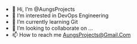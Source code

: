 - 👋 Hi, I’m @AungsProjects
- 👀 I’m interested in DevOps Engineering
- 🌱 I’m currently learning Git
- 💞️ I’m looking to collaborate on ...
- 📫 How to reach me AungsProjects@Gmail.Com

<!---
AungsProjects/AungsProjects is a ✨ special ✨ repository because its `README.md` (this file) appears on your GitHub profile.
You can click the Preview link to take a look at your changes.
--->
